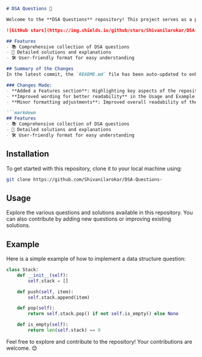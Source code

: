 ```markdown
# DSA Questions 🚀

Welcome to the **DSA Questions** repository! This project serves as a platform for developers and learners to practice and enhance their skills in Data Structures and Algorithms (DSA). This repository is designed to help you improve your understanding of various data structures and algorithms through a collection of questions and solutions.

![GitHub stars](https://img.shields.io/github/stars/Shivanilarokar/DSA-Questions-?style=social) ![Forks](https://img.shields.io/github/forks/Shivanilarokar/DSA-Questions-?style=social)

## Features
- 📚 Comprehensive collection of DSA questions
- 📝 Detailed solutions and explanations
- 🛠️ User-friendly format for easy understanding

## Summary of the Changes
In the latest commit, the `README.md` file has been auto-updated to enhance clarity and readability.

### Changes Made:
- **Added a Features section**: Highlighting key aspects of the repository.
- **Improved wording for better readability** in the Usage and Example sections.
- **Minor formatting adjustments**: Improved overall readability of the content.

```markdown
## Features
- 📚 Comprehensive collection of DSA questions
- 📝 Detailed solutions and explanations
- 🛠️ User-friendly format for easy understanding
```

## Installation
To get started with this repository, clone it to your local machine using:

```bash
git clone https://github.com/Shivanilarokar/DSA-Questions-
```

## Usage
Explore the various questions and solutions available in this repository. You can also contribute by adding new questions or improving existing solutions.

## Example
Here is a simple example of how to implement a data structure question:

```python
class Stack:
    def __init__(self):
        self.stack = []

    def push(self, item):
        self.stack.append(item)

    def pop(self):
        return self.stack.pop() if not self.is_empty() else None

    def is_empty(self):
        return len(self.stack) == 0
```

Feel free to explore and contribute to the repository! Your contributions are welcome. 😊
```